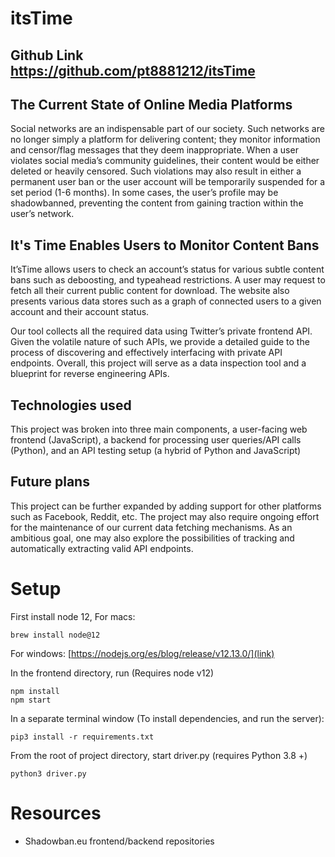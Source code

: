 # itsTime

## Github Link https://github.com/pt8881212/itsTime

## The Current State of Online Media Platforms

Social networks are an indispensable part of our society. Such networks are no longer simply a platform for delivering content; they monitor information and censor/flag messages that they deem inappropriate. When a user violates social media’s community guidelines, their content would be either deleted or heavily censored. Such violations may also result in either a permanent user ban or the user account will be temporarily suspended for a set period (1-6 months). In some cases, the user’s profile may be shadowbanned, preventing the content from gaining traction within the user’s network. 

## It's Time Enables Users to Monitor Content Bans

It’sTime allows users to check an account’s status for various subtle content bans such as deboosting, and typeahead restrictions. A user may request to fetch all their current public content for download. The website also presents various data stores such as a graph of connected users to a given account and their account status. 

Our tool collects all the required data using Twitter’s private frontend API. Given the volatile nature of such APIs, we provide a detailed guide to the process of discovering and effectively interfacing with private API endpoints. Overall, this project will serve as a data inspection tool and a blueprint for reverse engineering APIs. 

## Technologies used

This project was broken into three main components, a user-facing web frontend (JavaScript), a backend for processing user queries/API calls (Python), and an API testing setup (a hybrid of Python and JavaScript) 

## Future plans

This project can be further expanded by adding support for other platforms such as Facebook, Reddit, etc. The project may also require ongoing effort for the maintenance of our current data fetching mechanisms. As an ambitious goal, one may also explore the possibilities of tracking and automatically extracting valid API endpoints. 

# Setup

First install node 12,
For macs:
```
brew install node@12
```
For windows: [https://nodejs.org/es/blog/release/v12.13.0/](link)

In the frontend directory, run (Requires node v12)
```
npm install
npm start
```

In a separate terminal window (To install dependencies, and run the server):
```
pip3 install -r requirements.txt
```
From the root of project directory, start driver.py (requires Python 3.8 +)
```
python3 driver.py
```

# Resources
- Shadowban.eu frontend/backend repositories
